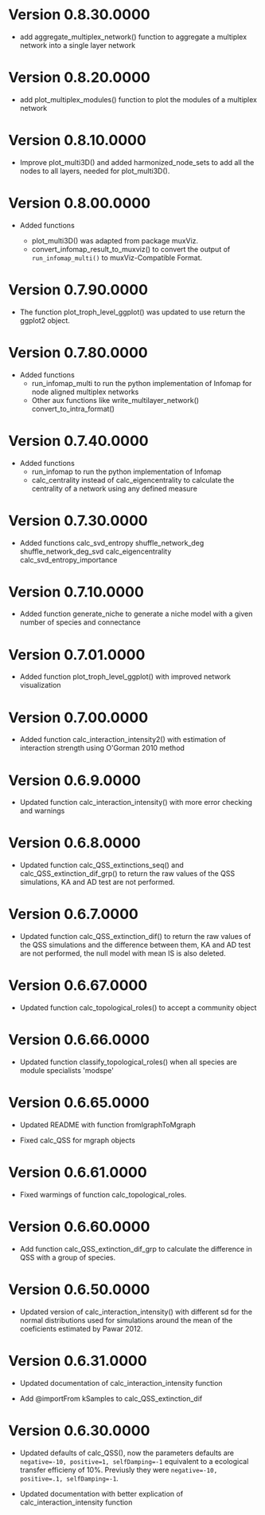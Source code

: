 # Version  0.8.30.0000

* add aggregate_multiplex_network() function to aggregate a multiplex network into a single layer network

# Version  0.8.20.0000

* add plot_multiplex_modules() function to plot the modules of a multiplex network
 
# Version  0.8.10.0000

* Improve plot_multi3D() and added harmonized_node_sets to add all the nodes to all layers, needed for plot_multi3D().

# Version  0.8.00.0000

* Added functions

  - plot_multi3D() was adapted from package muxViz.
  - convert_infomap_result_to_muxviz() to convert the output of `run_infomap_multi()` to 
    muxViz-Compatible Format.

# Version  0.7.90.0000

* The function plot_troph_level_ggplot() was updated to use return the ggplot2 object.

# Version  0.7.80.0000

* Added functions 
  - run_infomap_multi to run the python implementation of Infomap for node aligned multiplex networks
  - Other aux functions like write_multilayer_network() convert_to_intra_format()

# Version  0.7.40.0000

* Added functions 
  - run_infomap to run the python implementation of Infomap 
  - calc_centrality instead of calc_eigencentrality to calculate the centrality of a network using any defined measure


# Version  0.7.30.0000

* Added functions calc_svd_entropy shuffle_network_deg shuffle_network_deg_svd calc_eigencentrality calc_svd_entropy_importance

# Version  0.7.10.0000

* Added function generate_niche to generate a niche model with a given number of species and connectance


# Version  0.7.01.0000

* Added function plot_troph_level_ggplot() with improved network visualization


# Version  0.7.00.0000

* Added function calc_interaction_intensity2() with estimation of interaction strength using O'Gorman 2010 method


# Version  0.6.9.0000

* Updated function calc_interaction_intensity() with more error checking and warnings


# Version  0.6.8.0000

* Updated function calc_QSS_extinctions_seq() and calc_QSS_extinction_dif_grp() to return the raw values of the QSS simulations, KA and AD test are not performed.

# Version  0.6.7.0000

* Updated function calc_QSS_extinction_dif() to return the raw values of the QSS simulations and the difference between them, KA and AD test are not performed, the null model with mean IS is also deleted.


# Version  0.6.67.0000

* Updated function calc_topological_roles() to accept a community object

# Version  0.6.66.0000

* Updated function classify_topological_roles() when all species are module specialists 'modspe'


# Version  0.6.65.0000

* Updated README with function fromIgraphToMgraph

* Fixed calc_QSS for mgraph objects 

# Version  0.6.61.0000

* Fixed warmings of function calc_topological_roles. 

# Version  0.6.60.0000

* Add function calc_QSS_extinction_dif_grp to calculate the difference in QSS with a group of species.  


# Version  0.6.50.0000

* Updated version of calc_interaction_intensity() with different sd for the normal distributions used
  for simulations around the mean of the coeficients estimated by Pawar 2012.  

# Version  0.6.31.0000

* Updated documentation of calc_interaction_intensity function

* Add @importFrom kSamples to calc_QSS_extinction_dif

# Version  0.6.30.0000

* Updated defaults of calc_QSS(), now the parameters defaults are `negative=-10, positive=1, selfDamping=-1` 
equivalent to a ecological transfer efficieny of 10%.
Previusly they were `negative=-10, positive=.1, selfDamping=-1`.

* Updated documentation with better explication of calc_interaction_intensity function
